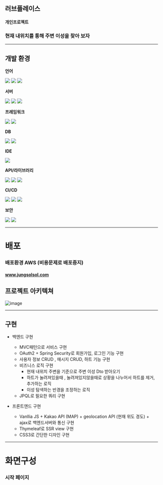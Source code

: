 ## 러브플레이스
#### 개인프로젝트

### 현재 내위치를 통해 주변 이성을 찾아 보자
------------

## 개발 환경

**언어** 

<img src="https://img.shields.io/badge/java-007396?style=for-the-badge&logo=java&logoColor=white"> <img src="https://img.shields.io/badge/html5-E34F26?style=for-the-badge&logo=javascript&logoColor=white"> <img src="https://img.shields.io/badge/css-1572B6?style=for-the-badge&logo=css3&logoColor=white">

**서버** 

<img src="https://img.shields.io/badge/apache tomcat-F8DC75?style=for-the-badge&logo=apachetomcat&logoColor=white"> <img src="https://img.shields.io/badge/amazonaws-232F3E?style=for-the-badge&logo=amazonaws&logoColor=white"> <img src="https://img.shields.io/badge/ubuntu-FCC624?style=for-the-badge&logo=ubuntu&logoColor=black">

**프레임워크** 

<img src="https://img.shields.io/badge/springboot-6DB33F?style=for-the-badge&logo=springboot&logoColor=white"> <img src="https://img.shields.io/badge/springdatajpa-6DB33F?style=for-the-badge&logo=springdatajpat&logoColor=white"> 



**DB**

<img src="https://img.shields.io/badge/mysql-1572B6?style=for-the-badge&logo=mysql&logoColor=white">  <img src="https://img.shields.io/badge/amazonaws rds-E34F26?style=for-the-badge&logo=amazonawsrds&logoColor=white">

**IDE** 

<img src="https://img.shields.io/badge/intellij-1572B6?style=for-the-badge&logo=intellij&logoColor=white"> 

**API/라이브러리** 

<img src="https://img.shields.io/badge/googlelogin api-DD0031?style=for-the-badge&logo=googlelogin api&logoColor=white"> <img src="https://img.shields.io/badge/kakaomap api-FFCA28?style=for-the-badge&logo=kakaomap api&logoColor=white"> <img src="https://img.shields.io/badge/thymeleaf-47A248?style=for-the-badge&logo=thymeleaf&logoColor=white"> 

**CI/CD** 

<img src="https://img.shields.io/badge/git-F05032?style=for-the-badge&logo=git&logoColor=white"> <img src="https://img.shields.io/badge/github action-F05032?style=for-the-badge&logo=github action&logoColor=white"> <img src="https://img.shields.io/badge/codedeploy-4053D6?style=for-the-badge&logo=codedeploy&logoColor=white"> 

**보안** 

<img src="https://img.shields.io/badge/spring security-6DB33F?style=for-the-badge&logo=springsecurity&logoColor=white"> <img src="https://img.shields.io/badge/ssl-000000?style=for-the-badge&logo=ssl&logoColor=white"> 

------------
# 배포

### 배포환경 AWS (비용문제로 배포중지)
#### www.jungsolsol.com

## 프로젝트 아키텍쳐
![image](https://user-images.githubusercontent.com/88434960/206699983-5a77f4b5-07bc-42c2-971e-5bec5ac5ab13.png)


------------

## 구현 

* 백엔드 구현

    * MVC패턴으로 서비스 구현 
    * OAuth2 + Spring Security로 회원가입, 로그인 기능 구현
    * 사용자 정보 CRUD , 매시지 CRUD, 하트 기능 구현
    * 비즈니스 로직 구현
      * 현재 내위치 주변을 기준으로 주변 이성 Dto 받아오기
      * 하트가 눌려져있을때 , 눌려져있지않을때로 상황을 나누어서 하트를 제거, 추가하는 로직
      * 이성 탐색하는 반경을 조정하는 로직
    * JPQL로 필요한 쿼리 구현

* 프론트엔드 구현

    * Vanllia JS + Kakao API (MAP) + geolocation API (현재 위도 경도) + ajax로 백엔드서버와 통신 구현 
    * Thymeleaf로 SSR view 구현 
    * CSS3로 간단한 디자인 구현

------------
# 화면구성 

### 시작 페이지

